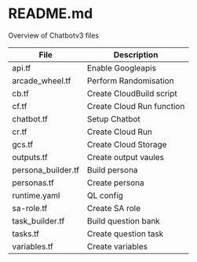 # README.md

Overview of Chatbotv3 files

| File | Description |
|------|-------------|
| api.tf | Enable Googleapis |
| arcade_wheel.tf | Perform Randomisation |
| cb.tf | Create CloudBuild script |
| cf.tf | Create Cloud Run function |
| chatbot.tf | Setup Chatbot |
| cr.tf | Create Cloud Run | 
| gcs.tf | Create Cloud Storage |
| outputs.tf | Create output vaules |
| persona_builder.tf | Build persona |
| personas.tf | Create persona |
| runtime.yaml | QL config |
| sa-role.tf | Create SA role |
| task_builder.tf | Build question bank |
| tasks.tf | Create question task |
| variables.tf | Create variables |
